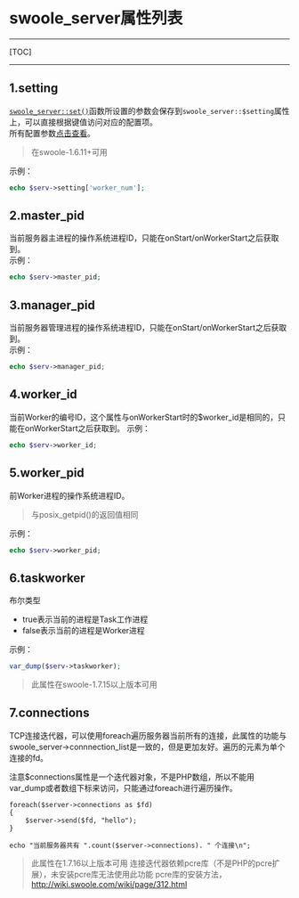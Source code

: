 # swoole_server属性列表
---


[TOC]

---

## **1.setting**
[`swoole_server::set()`](server/function.md)函数所设置的参数会保存到`swoole_server::$setting`属性上，可以直接根据键值访问对应的配置项。<br>
所有配置参数[点击查看](server/set.md)。<br>

> 在swoole-1.6.11+可用

示例：<br>
```php
echo $serv->setting['worker_num'];
```

## **2.master_pid**
当前服务器主进程的操作系统进程ID，只能在onStart/onWorkerStart之后获取到。<br>
示例：<br>
```php
echo $serv->master_pid;
```

## **3.manager_pid**
当前服务器管理进程的操作系统进程ID，只能在onStart/onWorkerStart之后获取到。<br>
示例：<br>
```php
echo $serv->manager_pid;
```

## **4.worker_id**
当前Worker的编号ID，这个属性与onWorkerStart时的$worker_id是相同的，只能在onWorkerStart之后获取到。
示例：<br>
```php
echo $serv->worker_id;
```

## **5.worker_pid**
前Worker进程的操作系统进程ID。<br>

> 与posix_getpid()的返回值相同

示例：<br>
```php
echo $serv->worker_pid;
```
## **6.taskworker**
布尔类型

* true表示当前的进程是Task工作进程
* false表示当前的进程是Worker进程

示例：
```php
var_dump($serv->taskworker);
```
>此属性在swoole-1.7.15以上版本可用

## **7.connections**

TCP连接迭代器，可以使用foreach遍历服务器当前所有的连接，此属性的功能与swoole_server->connnection_list是一致的，但是更加友好。遍历的元素为单个连接的fd。

注意$connections属性是一个迭代器对象，不是PHP数组，所以不能用var_dump或者数组下标来访问，只能通过foreach进行遍历操作。

~~~
foreach($server->connections as $fd)
{
    $server->send($fd, "hello");
}

echo "当前服务器共有 ".count($server->connections). " 个连接\n";
~~~

>此属性在1.7.16以上版本可用
>连接迭代器依赖pcre库（不是PHP的pcre扩展），未安装pcre库无法使用此功能
>pcre库的安装方法， http://wiki.swoole.com/wiki/page/312.html